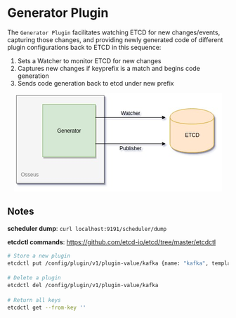 # Generator Plugin

The `Generator Plugin` facilitates watching ETCD for new changes/events, capturing those changes, and providing newly generated code of different plugin configurations back to ETCD in this sequence:

1. Sets a Watcher to monitor ETCD for new changes
2. Captures new changes if keyprefix is a match and begins code generation
3. Sends code generation back to etcd under new prefix

<p align="center">
    <img src="../../docs/img/Generator.jpg" alt="Generator state flow">
</p>

## Notes

**scheduler dump**: `curl localhost:9191/scheduler/dump`

**etcdctl commands**: https://github.com/etcd-io/etcd/tree/master/etcdctl
```bash
# Store a new plugin
etcdctl put /config/plugin/v1/plugin-value/kafka {name: "kafka", template: "kafka_temp", status: "ok"}

# Delete a plugin
etcdctl del /config/plugin/v1/plugin-value/kafka

# Return all keys
etcdctl get --from-key ''
```

